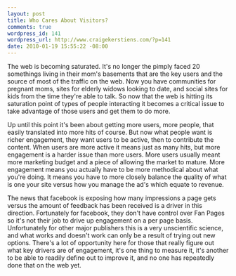 ```yaml
--- 
layout: post
title: Who Cares About Visitors?
comments: true
wordpress_id: 141
wordpress_url: http://www.craigekerstiens.com/?p=141
date: 2010-01-19 15:55:22 -08:00
---
```

The web is becoming saturated. It's no longer the pimply faced 20 somethings living in their mom's basements that are the key users and the source of most of the traffic on the web. Now you have communities for pregnant moms, sites for elderly widows looking to date, and social sites for kids from the time they're able to talk. So now that the web is hitting its saturation point of types of people interacting it becomes a critical issue to take advantage of those users and get them to do more.

<!--more-->Up until this point it's been about getting more users, more people, that easily translated into more hits of course. But now what people want is richer engagement, they want users to be active, then to contribute the content. When users are more active it means just as many hits, but more engagement is a harder issue than more users. More users usually meant more marketing budget and a piece of allowing the market to mature. More engagement means you actually have to be more methodical about what you're doing. It means you have to more closely balance the quality of what is one your site versus how you manage the ad's which equate to revenue.

The news that facebook is exposing how many impressions a page gets versus the amount of feedback has been received is a driver in this direction. Fortunately for facebook, they don't have control over Fan Pages so it's not their job to drive up engagement on a per page basis. Unfortunately for other major publishers this is a very unscientific science, and what works and doesn't work can only be a result of trying out new options. There's a lot of opportunity here for those that really figure out what key drivers are of engagement, it's one thing to measure it, it's another to be able to readily define out to improve it, and no one has repeatedly done that on the web yet.
